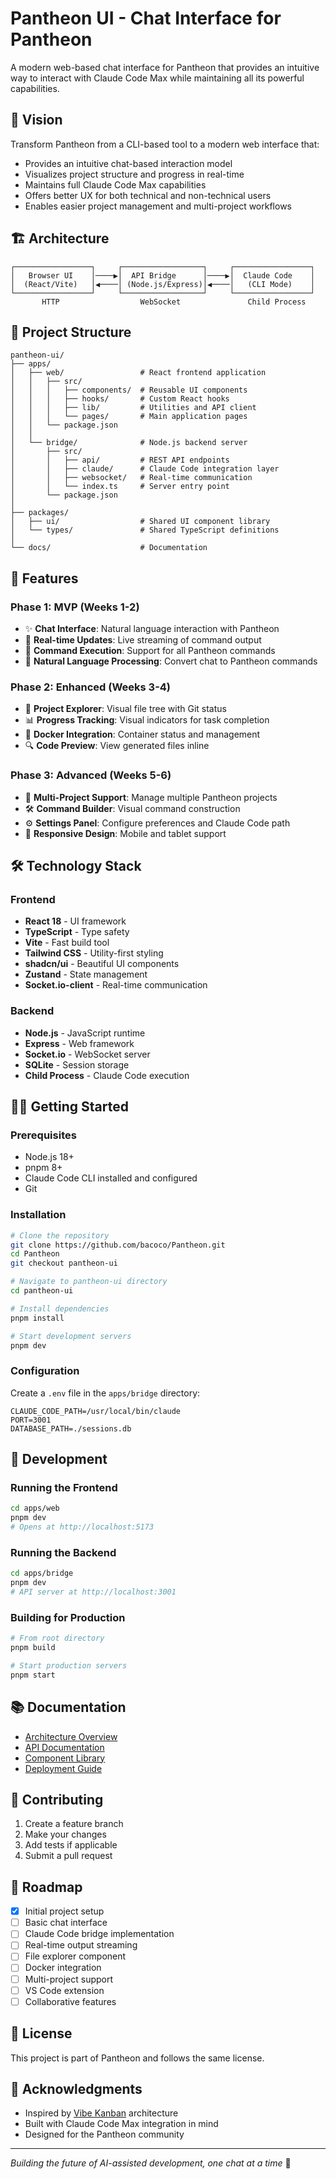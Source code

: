 # Pantheon UI - Chat Interface for Pantheon

A modern web-based chat interface for Pantheon that provides an intuitive way to interact with Claude Code Max while maintaining all its powerful capabilities.

## 🎯 Vision

Transform Pantheon from a CLI-based tool to a modern web interface that:
- Provides an intuitive chat-based interaction model
- Visualizes project structure and progress in real-time
- Maintains full Claude Code Max capabilities
- Offers better UX for both technical and non-technical users
- Enables easier project management and multi-project workflows

## 🏗️ Architecture

```
┌─────────────────┐     ┌──────────────────┐     ┌─────────────────┐
│   Browser UI    │────▶│  API Bridge      │────▶│  Claude Code    │
│  (React/Vite)   │◀────│ (Node.js/Express)│◀────│   (CLI Mode)    │
└─────────────────┘     └──────────────────┘     └─────────────────┘
       HTTP                  WebSocket               Child Process
```

## 📁 Project Structure

```
pantheon-ui/
├── apps/
│   ├── web/                 # React frontend application
│   │   ├── src/
│   │   │   ├── components/  # Reusable UI components
│   │   │   ├── hooks/       # Custom React hooks
│   │   │   ├── lib/         # Utilities and API client
│   │   │   └── pages/       # Main application pages
│   │   └── package.json
│   │
│   └── bridge/              # Node.js backend server
│       ├── src/
│       │   ├── api/         # REST API endpoints
│       │   ├── claude/      # Claude Code integration layer
│       │   ├── websocket/   # Real-time communication
│       │   └── index.ts     # Server entry point
│       └── package.json
│
├── packages/
│   ├── ui/                  # Shared UI component library
│   └── types/               # Shared TypeScript definitions
│
└── docs/                    # Documentation
```

## 🚀 Features

### Phase 1: MVP (Weeks 1-2)
- ✨ **Chat Interface**: Natural language interaction with Pantheon
- 🔄 **Real-time Updates**: Live streaming of command output
- 📝 **Command Execution**: Support for all Pantheon commands
- 🎯 **Natural Language Processing**: Convert chat to Pantheon commands

### Phase 2: Enhanced (Weeks 3-4)
- 📁 **Project Explorer**: Visual file tree with Git status
- 📊 **Progress Tracking**: Visual indicators for task completion
- 🐳 **Docker Integration**: Container status and management
- 🔍 **Code Preview**: View generated files inline

### Phase 3: Advanced (Weeks 5-6)
- 🚀 **Multi-Project Support**: Manage multiple Pantheon projects
- 🛠️ **Command Builder**: Visual command construction
- ⚙️ **Settings Panel**: Configure preferences and Claude Code path
- 📱 **Responsive Design**: Mobile and tablet support

## 🛠️ Technology Stack

### Frontend
- **React 18** - UI framework
- **TypeScript** - Type safety
- **Vite** - Fast build tool
- **Tailwind CSS** - Utility-first styling
- **shadcn/ui** - Beautiful UI components
- **Zustand** - State management
- **Socket.io-client** - Real-time communication

### Backend
- **Node.js** - JavaScript runtime
- **Express** - Web framework
- **Socket.io** - WebSocket server
- **SQLite** - Session storage
- **Child Process** - Claude Code execution

## 🏃‍♂️ Getting Started

### Prerequisites
- Node.js 18+
- pnpm 8+
- Claude Code CLI installed and configured
- Git

### Installation

```bash
# Clone the repository
git clone https://github.com/bacoco/Pantheon.git
cd Pantheon
git checkout pantheon-ui

# Navigate to pantheon-ui directory
cd pantheon-ui

# Install dependencies
pnpm install

# Start development servers
pnpm dev
```

### Configuration

Create a `.env` file in the `apps/bridge` directory:

```env
CLAUDE_CODE_PATH=/usr/local/bin/claude
PORT=3001
DATABASE_PATH=./sessions.db
```

## 🧪 Development

### Running the Frontend
```bash
cd apps/web
pnpm dev
# Opens at http://localhost:5173
```

### Running the Backend
```bash
cd apps/bridge
pnpm dev
# API server at http://localhost:3001
```

### Building for Production
```bash
# From root directory
pnpm build

# Start production servers
pnpm start
```

## 📚 Documentation

- [Architecture Overview](./docs/architecture.md)
- [API Documentation](./docs/api.md)
- [Component Library](./docs/components.md)
- [Deployment Guide](./docs/deployment.md)

## 🤝 Contributing

1. Create a feature branch
2. Make your changes
3. Add tests if applicable
4. Submit a pull request

## 🎯 Roadmap

- [x] Initial project setup
- [ ] Basic chat interface
- [ ] Claude Code bridge implementation
- [ ] Real-time output streaming
- [ ] File explorer component
- [ ] Docker integration
- [ ] Multi-project support
- [ ] VS Code extension
- [ ] Collaborative features

## 📄 License

This project is part of Pantheon and follows the same license.

## 🙏 Acknowledgments

- Inspired by [Vibe Kanban](https://github.com/skorokithakis/vibe-kanban) architecture
- Built with Claude Code Max integration in mind
- Designed for the Pantheon community

---

*Building the future of AI-assisted development, one chat at a time* 🚀